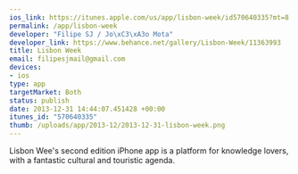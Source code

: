 ```yaml
--- 
ios_link: https://itunes.apple.com/us/app/lisbon-week/id570640335?mt=8
permalink: /app/lisbon-week
developer: "Filipe SJ / Jo\xC3\xA3o Mota"
developer_link: https://www.behance.net/gallery/Lisbon-Week/11363993
title: Lisbon Week
email: filipesjmail@gmail.com
devices: 
- ios
type: app
targetMarket: Both
status: publish
date: 2013-12-31 14:44:07.451428 +00:00
itunes_id: "570640335"
thumb: /uploads/app/2013-12/2013-12-31-lisbon-week.png
---
```


Lisbon Wee's second edition iPhone app is a platform for knowledge lovers, with a fantastic cultural and touristic agenda.
